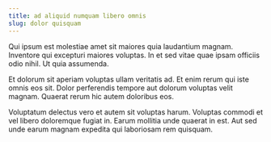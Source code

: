 ```yaml
---
title: ad aliquid numquam libero omnis
slug: dolor quisquam
---
```


Qui ipsum est molestiae amet sit maiores quia laudantium magnam. Inventore qui excepturi maiores voluptas. In et sed vitae quae ipsam officiis odio nihil. Ut quia assumenda.

Et dolorum sit aperiam voluptas ullam veritatis ad. Et enim rerum qui iste omnis eos sit. Dolor perferendis tempore aut dolorum voluptas velit magnam. Quaerat rerum hic autem doloribus eos.

Voluptatum delectus vero et autem sit voluptas harum. Voluptas commodi et vel libero doloremque fugiat in. Earum mollitia unde quaerat in est. Aut sed unde earum magnam expedita qui laboriosam rem quisquam.
